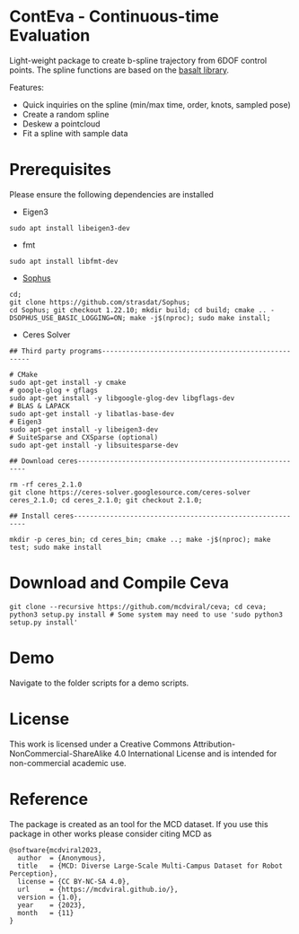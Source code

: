 # ContEva - Continuous-time Evaluation

Light-weight package to create b-spline trajectory from 6DOF control points. The spline functions are based on the [basalt library](https://cvg.cit.tum.de/research/vslam/basalt).

Features:
* Quick inquiries on the spline (min/max time, order, knots, sampled pose)
* Create a random spline
* Deskew a pointcloud
* Fit a spline with sample data

# Prerequisites

Please ensure the following dependencies are installed

* Eigen3
```
sudo apt install libeigen3-dev
```
* fmt
```
sudo apt install libfmt-dev
```
* [Sophus](https://github.com/strasdat/Sophus)
```
cd;
git clone https://github.com/strasdat/Sophus;
cd Sophus; git checkout 1.22.10; mkdir build; cd build; cmake .. -DSOPHUS_USE_BASIC_LOGGING=ON; make -j$(nproc); sudo make install;
```
* Ceres Solver
```
## Third party programs----------------------------------------------------

# CMake
sudo apt-get install -y cmake
# google-glog + gflags
sudo apt-get install -y libgoogle-glog-dev libgflags-dev
# BLAS & LAPACK
sudo apt-get install -y libatlas-base-dev
# Eigen3
sudo apt-get install -y libeigen3-dev
# SuiteSparse and CXSparse (optional)
sudo apt-get install -y libsuitesparse-dev

## Download ceres---------------------------------------------------------

rm -rf ceres_2.1.0
git clone https://ceres-solver.googlesource.com/ceres-solver ceres_2.1.0; cd ceres_2.1.0; git checkout 2.1.0;

## Install ceres----------------------------------------------------------

mkdir -p ceres_bin; cd ceres_bin; cmake ..; make -j$(nproc); make test; sudo make install
```
# Download and Compile Ceva

```
git clone --recursive https://github.com/mcdviral/ceva; cd ceva; python3 setup.py install # Some system may need to use 'sudo python3 setup.py install'

```

# Demo
Navigate to the folder scripts for a demo scripts.

# License
This work is licensed under a Creative Commons Attribution-NonCommercial-ShareAlike 4.0 International License and is intended for non-commercial academic use.

# Reference
The package is created as an tool for the MCD dataset. If you use this package in other works please consider citing MCD as

```
@software{mcdviral2023,
  author  = {Anonymous},
  title   = {MCD: Diverse Large-Scale Multi-Campus Dataset for Robot Perception},
  license = {CC BY-NC-SA 4.0},
  url     = {https://mcdviral.github.io/},
  version = {1.0},
  year    = {2023},
  month   = {11}
}
```
